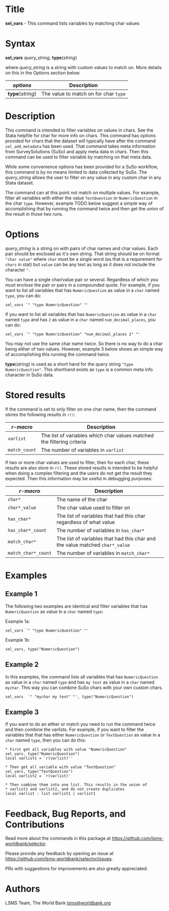 # Title

__sel_vars__ - This command lists variables by matching char values

# Syntax

__sel_vars__  _query_string_, __**t**ype__(_string_)

where _query_string_ is a string with custom values to match on.
More details on this in the Options section below.

| _options_ | Description |
|-----------|-------------|
| __**t**ype__(_string_)   | The value to match on for char `type`  |

# Description

This command is intended to filter variables on values in chars.
See the Stata helpfile for char for more info on chars.
This command has options provided for chars that
the dataset will typically have after
the command `sel_add_metadata` has been used.
That command takes meta information from SurveySolutions (SuSo) and
apply meta data in chars.
Then this command can be used to filter variable by matching on that meta data.

While some convenience options has been provided for a SuSo workflow,
this command is by no means limited to data collected by SuSo.
The _query_string_ allows the user to filter on any value in any custom char
in any Stata dataset.

The command can at this point not match on multiple values. For example,
filter all variables with either the value `TextQuestion` or
`NumericQuestion` in the char `type`.
However, example TODO below suggest a simple way of accomplishing that
by running the command twice and then
get the union of the result in those two runs.

# Options

_query_string_ is a string on with pairs of char names and char values.
Each pair should be enclosed as it's own string.
That string should be on format `"char value"` where
 `char` must be a single word
(as that is a requirement for `chars` in stat)
but `value` can be any text as long as
it does not include the character `"`.

You can have a single char/value pair or several.
Regardless of which you must enclose the pair or pairs in a compounded quote.
For example, if you want to list all variables that has `NumericQuestion` as value in a `char` named `type`, you can do:

```
sel_vars `" "type NumericQuestion" "'
```
If you want to list all variables that has `NumericQuestion` as value in a `char` named `type` and has `2` as value in a `char` named `num_decimal_places`, you can do:

```
sel_vars `" "type NumericQuestion" "num_decimal_places 2" "'
```
You may not use the same char name twice.
So there is no way to do a char being either of two values.
However, example 3 below shows an simple way of
accomplishing this running the command twice.

__**t**ype__(_string_) is used as a short hand
for the query string `"type NumericQuestion"`.
This shorthand exists as `type` is a common meta info character in SuSo data.

# Stored results

If the command is set to only filter on one char name,
then the command stores the following results in `r()`:

| _r-macro_ | Description |
|-----------|-------------|
| `varlist`   | The list of variables which char values matched the filtering criteria |
| `match_count`   | The number of variables in `varlist` |

If two or more char values are used to filter, then for each char, these results are also store in `r()`. These stored results is intended to be helpful when doing a complex filtering and the users do not get the result they expected. Then this information may be useful in debugging purposes:

| _r-macro_ | Description |
|-----------|-------------|
| `char*`   | The name of the char |
| `char*_value`   | The char value used to filter on |
| `has_char*`   | The list of variables that had this char regardless of what value |
| `has_char*_count`   | The number of variables in `has_char*`  |
| `match_char*`   | The list of variables that had this char and the value matched `char*_value` |
| `match_char*_count`   | The number of variables in `match_char*` |

# Examples

## Example 1

The following two examples are identical and filter variables that has `NumericQuestion` as value in a `char` named `type`:

Example 1a:
```
sel_vars `" "type NumericQuestion" "'
```

Example 1b:
```
sel_vars, type("NumericQuestion")
```

## Example 2

In this examples, the command lists all variables that has `NumericQuestion` as value in a `char` named `type` and has `my text` as value in a `char` named `mychar`. This way you can combine SuSo chars with your own custom chars.

```
sel_vars  `" "mychar my text" "', type("NumericQuestion")
```

## Example 3

If you want to do an either or match you need to run the command twice and then combine the varlists. For example, if you want to filter the variables that  that has either `NumericQuestion` or `TextQuestion` as value in a `char` named `type`, then you can do this:

```
* First get all variables with value "NumericQuestion"
sel_vars, type("NumericQuestion")
local varlist1 = `r(varlist)''

* Then get all variable with value "TextQuestion"
sel_vars, type("TextQuestion")
local varlist2 = `r(varlist)'

* Then combine them into one list. This results in the union of
* varlist1 and varlist2, and do not create duplicates
local varlist : list varlist1 | varlist1
```

# Feedback, Bug Reports, and Contributions

Read more about the commands in this package at https://github.com/lsms-worldbank/selector.

Please provide any feedback by opening an issue at https://github.com/lsms-worldbank/selector/issues.

PRs with suggestions for improvements are also greatly appreciated.

# Authors

LSMS Team, The World Bank lsms@worldbank.org
